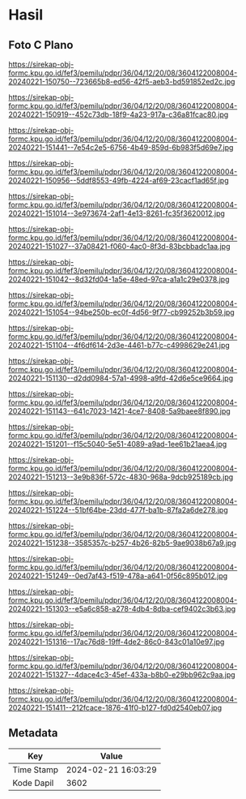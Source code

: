 # Hasil

## Foto C Plano

https://sirekap-obj-formc.kpu.go.id/fef3/pemilu/pdpr/36/04/12/20/08/3604122008004-20240221-150750--723665b8-ed56-42f5-aeb3-bd591852ed2c.jpg

https://sirekap-obj-formc.kpu.go.id/fef3/pemilu/pdpr/36/04/12/20/08/3604122008004-20240221-150919--452c73db-18f9-4a23-917a-c36a81fcac80.jpg

https://sirekap-obj-formc.kpu.go.id/fef3/pemilu/pdpr/36/04/12/20/08/3604122008004-20240221-151441--7e54c2e5-6756-4b49-859d-6b983f5d69e7.jpg

https://sirekap-obj-formc.kpu.go.id/fef3/pemilu/pdpr/36/04/12/20/08/3604122008004-20240221-150956--5ddf8553-49fb-4224-af69-23cacf1ad65f.jpg

https://sirekap-obj-formc.kpu.go.id/fef3/pemilu/pdpr/36/04/12/20/08/3604122008004-20240221-151014--3e973674-2af1-4e13-8261-fc35f3620012.jpg

https://sirekap-obj-formc.kpu.go.id/fef3/pemilu/pdpr/36/04/12/20/08/3604122008004-20240221-151027--37a08421-f060-4ac0-8f3d-83bcbbadc1aa.jpg

https://sirekap-obj-formc.kpu.go.id/fef3/pemilu/pdpr/36/04/12/20/08/3604122008004-20240221-151042--8d32fd04-1a5e-48ed-97ca-a1a1c29e0378.jpg

https://sirekap-obj-formc.kpu.go.id/fef3/pemilu/pdpr/36/04/12/20/08/3604122008004-20240221-151054--94be250b-ec0f-4d56-9f77-cb99252b3b59.jpg

https://sirekap-obj-formc.kpu.go.id/fef3/pemilu/pdpr/36/04/12/20/08/3604122008004-20240221-151104--4f6df614-2d3e-4461-b77c-c4998629e241.jpg

https://sirekap-obj-formc.kpu.go.id/fef3/pemilu/pdpr/36/04/12/20/08/3604122008004-20240221-151130--d2dd0984-57a1-4998-a9fd-42d6e5ce9664.jpg

https://sirekap-obj-formc.kpu.go.id/fef3/pemilu/pdpr/36/04/12/20/08/3604122008004-20240221-151143--641c7023-1421-4ce7-8408-5a9baee8f890.jpg

https://sirekap-obj-formc.kpu.go.id/fef3/pemilu/pdpr/36/04/12/20/08/3604122008004-20240221-151201--f15c5040-5e51-4089-a9ad-1ee61b21aea4.jpg

https://sirekap-obj-formc.kpu.go.id/fef3/pemilu/pdpr/36/04/12/20/08/3604122008004-20240221-151213--3e9b836f-572c-4830-968a-9dcb925189cb.jpg

https://sirekap-obj-formc.kpu.go.id/fef3/pemilu/pdpr/36/04/12/20/08/3604122008004-20240221-151224--51bf64be-23dd-477f-ba1b-87fa2a6de278.jpg

https://sirekap-obj-formc.kpu.go.id/fef3/pemilu/pdpr/36/04/12/20/08/3604122008004-20240221-151238--3585357c-b257-4b26-82b5-9ae9038b67a9.jpg

https://sirekap-obj-formc.kpu.go.id/fef3/pemilu/pdpr/36/04/12/20/08/3604122008004-20240221-151249--0ed7af43-f519-478a-a641-0f56c895b012.jpg

https://sirekap-obj-formc.kpu.go.id/fef3/pemilu/pdpr/36/04/12/20/08/3604122008004-20240221-151303--e5a6c858-a278-4db4-8dba-cef9402c3b63.jpg

https://sirekap-obj-formc.kpu.go.id/fef3/pemilu/pdpr/36/04/12/20/08/3604122008004-20240221-151316--17ac76d8-19ff-4de2-86c0-843c01a10e97.jpg

https://sirekap-obj-formc.kpu.go.id/fef3/pemilu/pdpr/36/04/12/20/08/3604122008004-20240221-151327--4dace4c3-45ef-433a-b8b0-e29bb962c9aa.jpg

https://sirekap-obj-formc.kpu.go.id/fef3/pemilu/pdpr/36/04/12/20/08/3604122008004-20240221-151411--212fcace-1876-41f0-b127-fd0d2540eb07.jpg


## Metadata

| Key        | Value               |
| ---------- | ------------------- |
| Time Stamp | 2024-02-21 16:03:29 |
| Kode Dapil | 3602                |




